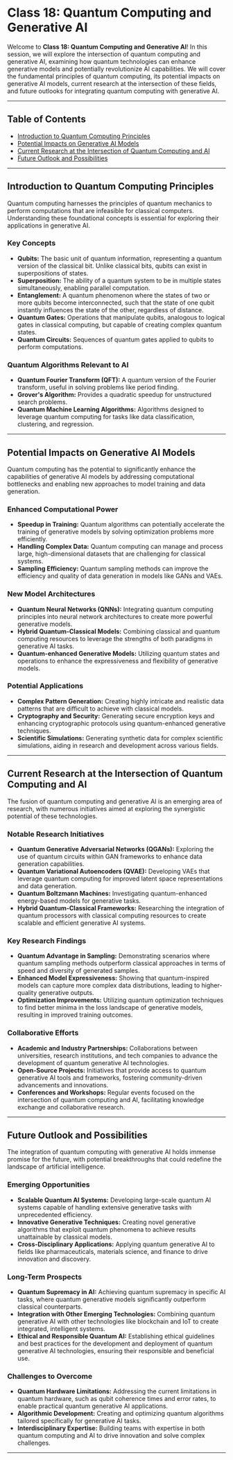 # Class 18: Quantum Computing and Generative AI

Welcome to **Class 18: Quantum Computing and Generative AI**! In this session, we will explore the intersection of quantum computing and generative AI, examining how quantum technologies can enhance generative models and potentially revolutionize AI capabilities. We will cover the fundamental principles of quantum computing, its potential impacts on generative AI models, current research at the intersection of these fields, and future outlooks for integrating quantum computing with generative AI.

---

## Table of Contents

- [Introduction to Quantum Computing Principles](#introduction-to-quantum-computing-principles)
- [Potential Impacts on Generative AI Models](#potential-impacts-on-generative-ai-models)
- [Current Research at the Intersection of Quantum Computing and AI](#current-research-at-the-intersection-of-quantum-computing-and-ai)
- [Future Outlook and Possibilities](#future-outlook-and-possibilities)

---

## Introduction to Quantum Computing Principles

Quantum computing harnesses the principles of quantum mechanics to perform computations that are infeasible for classical computers. Understanding these foundational concepts is essential for exploring their applications in generative AI.

### Key Concepts

- **Qubits:** The basic unit of quantum information, representing a quantum version of the classical bit. Unlike classical bits, qubits can exist in superpositions of states.
- **Superposition:** The ability of a quantum system to be in multiple states simultaneously, enabling parallel computation.
- **Entanglement:** A quantum phenomenon where the states of two or more qubits become interconnected, such that the state of one qubit instantly influences the state of the other, regardless of distance.
- **Quantum Gates:** Operations that manipulate qubits, analogous to logical gates in classical computing, but capable of creating complex quantum states.
- **Quantum Circuits:** Sequences of quantum gates applied to qubits to perform computations.

### Quantum Algorithms Relevant to AI

- **Quantum Fourier Transform (QFT):** A quantum version of the Fourier transform, useful in solving problems like period finding.
- **Grover's Algorithm:** Provides a quadratic speedup for unstructured search problems.
- **Quantum Machine Learning Algorithms:** Algorithms designed to leverage quantum computing for tasks like data classification, clustering, and regression.

---

## Potential Impacts on Generative AI Models

Quantum computing has the potential to significantly enhance the capabilities of generative AI models by addressing computational bottlenecks and enabling new approaches to model training and data generation.

### Enhanced Computational Power

- **Speedup in Training:** Quantum algorithms can potentially accelerate the training of generative models by solving optimization problems more efficiently.
- **Handling Complex Data:** Quantum computing can manage and process large, high-dimensional datasets that are challenging for classical systems.
- **Sampling Efficiency:** Quantum sampling methods can improve the efficiency and quality of data generation in models like GANs and VAEs.

### New Model Architectures

- **Quantum Neural Networks (QNNs):** Integrating quantum computing principles into neural network architectures to create more powerful generative models.
- **Hybrid Quantum-Classical Models:** Combining classical and quantum computing resources to leverage the strengths of both paradigms in generative AI tasks.
- **Quantum-enhanced Generative Models:** Utilizing quantum states and operations to enhance the expressiveness and flexibility of generative models.

### Potential Applications

- **Complex Pattern Generation:** Creating highly intricate and realistic data patterns that are difficult to achieve with classical models.
- **Cryptography and Security:** Generating secure encryption keys and enhancing cryptographic protocols using quantum-enhanced generative techniques.
- **Scientific Simulations:** Generating synthetic data for complex scientific simulations, aiding in research and development across various fields.

---

## Current Research at the Intersection of Quantum Computing and AI

The fusion of quantum computing and generative AI is an emerging area of research, with numerous initiatives aimed at exploring the synergistic potential of these technologies.

### Notable Research Initiatives

- **Quantum Generative Adversarial Networks (QGANs):** Exploring the use of quantum circuits within GAN frameworks to enhance data generation capabilities.
- **Quantum Variational Autoencoders (QVAE):** Developing VAEs that leverage quantum computing for improved latent space representations and data generation.
- **Quantum Boltzmann Machines:** Investigating quantum-enhanced energy-based models for generative tasks.
- **Hybrid Quantum-Classical Frameworks:** Researching the integration of quantum processors with classical computing resources to create scalable and efficient generative AI systems.

### Key Research Findings

- **Quantum Advantage in Sampling:** Demonstrating scenarios where quantum sampling methods outperform classical approaches in terms of speed and diversity of generated samples.
- **Enhanced Model Expressiveness:** Showing that quantum-inspired models can capture more complex data distributions, leading to higher-quality generative outputs.
- **Optimization Improvements:** Utilizing quantum optimization techniques to find better minima in the loss landscape of generative models, resulting in improved training outcomes.

### Collaborative Efforts

- **Academic and Industry Partnerships:** Collaborations between universities, research institutions, and tech companies to advance the development of quantum generative AI technologies.
- **Open-Source Projects:** Initiatives that provide access to quantum generative AI tools and frameworks, fostering community-driven advancements and innovations.
- **Conferences and Workshops:** Regular events focused on the intersection of quantum computing and AI, facilitating knowledge exchange and collaborative research.

---

## Future Outlook and Possibilities

The integration of quantum computing with generative AI holds immense promise for the future, with potential breakthroughs that could redefine the landscape of artificial intelligence.

### Emerging Opportunities

- **Scalable Quantum AI Systems:** Developing large-scale quantum AI systems capable of handling extensive generative tasks with unprecedented efficiency.
- **Innovative Generative Techniques:** Creating novel generative algorithms that exploit quantum phenomena to achieve results unattainable by classical models.
- **Cross-Disciplinary Applications:** Applying quantum generative AI to fields like pharmaceuticals, materials science, and finance to drive innovation and discovery.

### Long-Term Prospects

- **Quantum Supremacy in AI:** Achieving quantum supremacy in specific AI tasks, where quantum generative models significantly outperform classical counterparts.
- **Integration with Other Emerging Technologies:** Combining quantum generative AI with other technologies like blockchain and IoT to create integrated, intelligent systems.
- **Ethical and Responsible Quantum AI:** Establishing ethical guidelines and best practices for the development and deployment of quantum generative AI technologies, ensuring their responsible and beneficial use.

### Challenges to Overcome

- **Quantum Hardware Limitations:** Addressing the current limitations in quantum hardware, such as qubit coherence times and error rates, to enable practical quantum generative AI applications.
- **Algorithmic Development:** Creating and optimizing quantum algorithms tailored specifically for generative AI tasks.
- **Interdisciplinary Expertise:** Building teams with expertise in both quantum computing and AI to drive innovation and solve complex challenges.

---